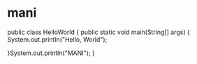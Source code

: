 # mani
public class HelloWorld { 
   public static void main(String[] args) { 
      System.out.println("Hello, World");
  
  }System.out.println("MANI");
}
